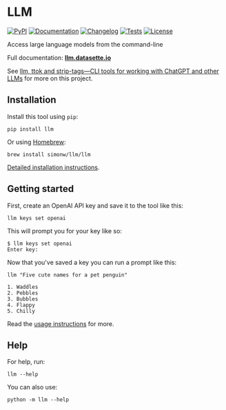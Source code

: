 # LLM

[![PyPI](https://img.shields.io/pypi/v/llm.svg)](https://pypi.org/project/llm/)
[![Documentation](https://readthedocs.org/projects/llm/badge/?version=latest)](https://llm.datasette.io/)
[![Changelog](https://img.shields.io/github/v/release/simonw/llm?include_prereleases&label=changelog)](https://github.com/simonw/llm/releases)
[![Tests](https://github.com/simonw/llm/workflows/Test/badge.svg)](https://github.com/simonw/llm/actions?query=workflow%3ATest)
[![License](https://img.shields.io/badge/license-Apache%202.0-blue.svg)](https://github.com/simonw/llm/blob/master/LICENSE)

Access large language models from the command-line

Full documentation: **[llm.datasette.io](https://llm.datasette.io/)**

See [llm, ttok and strip-tags—CLI tools for working with ChatGPT and other LLMs](https://simonwillison.net/2023/May/18/cli-tools-for-llms/) for more on this project.

## Installation

Install this tool using `pip`:

    pip install llm

Or using [Homebrew](https://brew.sh/):

    brew install simonw/llm/llm

[Detailed installation instructions](https://llm.datasette.io/en/stable/setup.html).

## Getting started

First, create an OpenAI API key and save it to the tool like this:

```
llm keys set openai
```
This will prompt you for your key like so:
```
$ llm keys set openai
Enter key:
```

Now that you've saved a key you can run a prompt like this:

```
llm "Five cute names for a pet penguin"
```
```
1. Waddles
2. Pebbles
3. Bubbles
4. Flappy
5. Chilly
```
Read the [usage instructions](https://llm.datasette.io/en/stable/usage.html) for more.

## Help

For help, run:

    llm --help

You can also use:

    python -m llm --help

